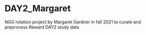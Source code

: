 # DAY2_Margaret
NGG rotation project by Margaret Gardner in fall 2021 to curate and preprocess Reward DAY2 study data
